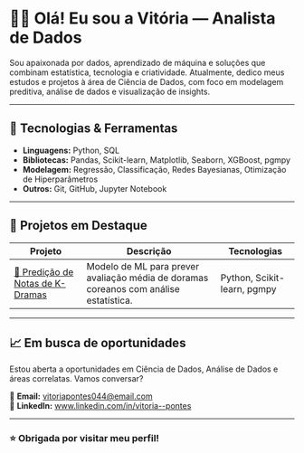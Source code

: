 # 👩‍💻 Olá! Eu sou a Vitória — Analista de Dados

Sou apaixonada por dados, aprendizado de máquina e soluções que combinam estatística, tecnologia e criatividade. Atualmente, dedico meus estudos e projetos à área de Ciência de Dados, com foco em modelagem preditiva, análise de dados e visualização de insights.

---

## 🚀 Tecnologias & Ferramentas

- **Linguagens:** Python, SQL
- **Bibliotecas:** Pandas, Scikit-learn, Matplotlib, Seaborn, XGBoost, pgmpy
- **Modelagem:** Regressão, Classificação, Redes Bayesianas, Otimização de Hiperparâmetros
- **Outros:** Git, GitHub, Jupyter Notebook

---

## 📂 Projetos em Destaque

| Projeto | Descrição | Tecnologias |
|--------|-----------|-------------|
| [🔗 Predição de Notas de K-Dramas](https://github.com/VitoriaPontes/KDramaRating) | Modelo de ML para prever avaliação média de doramas coreanos com análise estatística. | Python, Scikit-learn, pgmpy |

---

## 📈 Em busca de oportunidades

Estou aberta a oportunidades em Ciência de Dados, Análise de Dados e áreas correlatas. Vamos conversar?

📧 **Email:** vitoriapontes044@email.com  
🔗 **LinkedIn:** www.linkedin.com/in/vitoria--pontes

---

### ⭐ Obrigada por visitar meu perfil!
